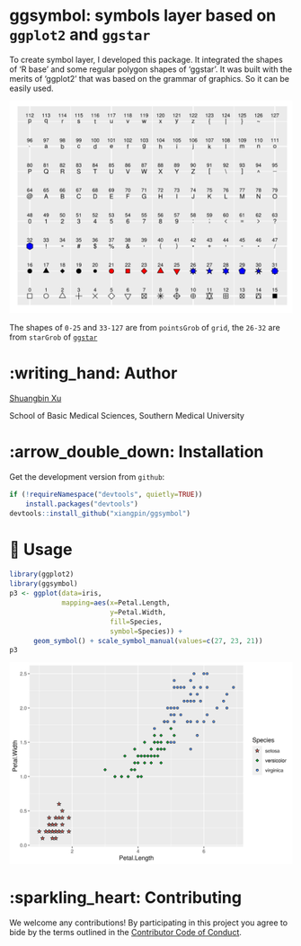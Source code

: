 <!-- README.md is generated from README.Rmd. Please edit that file -->

# ggsymbol: symbols layer based on `ggplot2` and `ggstar`

<!-- <img src="https://github.com/xiangpin/ggsymbol/blob/master/inst/extdata/ggsymbol.png" height="200" align="right" /> -->

<!-- [![CRAN_Status_Badge](https://www.r-pkg.org/badges/version/ggsymbol?color=blue)](https://cran.r-project.org/package=ggsymbol) -->

<!-- r badge_devel("xiangpin/ggsymbol", "blue") -->

<!-- [![](https://cranlogs.r-pkg.org/badges/grand-total/ggsymbol?color=blue)](https://cran.r-project.org/package=ggsymbol) -->

<!-- [![](https://cranlogs.r-pkg.org/badges/ggsymbol?color=blue)](https://cranlogs.r-pkg.org/downloads/total/last-month/ggsymbol) -->

<!-- [![](https://cranlogs.r-pkg.org/badges/last-week/ggsymbol?color=blue)](https://cranlogs.r-pkg.org/downloads/total/last-week/ggsymbol) -->

To create symbol layer, I developed this package. It integrated the
shapes of ‘R base’ and some regular polygon shapes of ‘ggstar’. It was
built with the merits of ‘ggplot2’ that was based on the grammar of
graphics. So it can be easily used.

![](./inst/extdata/symbols.png)

The shapes of `0-25` and `33-127` are from `pointsGrob` of `grid`, the
`26-32` are from `starGrob` of
[`ggstar`](https://github.com/xiangpin/ggstar)

# :writing\_hand: Author

[Shuangbin Xu](https://github.com/xiangpin)

School of Basic Medical Sciences, Southern Medical University

# :arrow\_double\_down: Installation

<!-- Get the released version from `CRAN`: -->

<!-- install.packages("ggsymbol") -->

Get the development version from `github`:

``` r
if (!requireNamespace("devtools", quietly=TRUE))
    install.packages("devtools")
devtools::install_github("xiangpin/ggsymbol")
```

# :beginner: Usage

``` r
library(ggplot2)
library(ggsymbol)
p3 <- ggplot(data=iris,
             mapping=aes(x=Petal.Length,
                         y=Petal.Width,
                         fill=Species,
                         symbol=Species)) +
      geom_symbol() + scale_symbol_manual(values=c(27, 23, 21))
p3
```

![](./inst/extdata/fig1.png)

<!-- # :book: Vignette -->

<!-- For more details, please refer to the [online vignette](https://cran.r-project.org/web/packages/ggsymbol/vignettes/ggsymbol.html) -->

<!-- If you have installed it, you can also view the vignette on local. -->

<!-- browseVignettes("ggsymbol") -->

# :sparkling\_heart: Contributing

We welcome any contributions\! By participating in this project you
agree to bide by the terms outlined in the [Contributor Code of
Conduct](CONDUCT.md).
